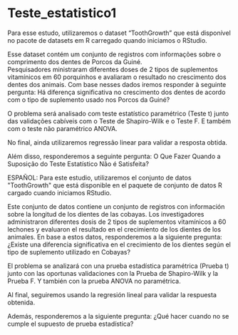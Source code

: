 # Teste_estatistico1

Para esse estudo, utilizaremos o dataset “ToothGrowth” que está disponível no pacote de datasets em R carregado quando iniciamos o RStudio. 

Esse dataset contém um conjunto de registros com informações sobre o comprimento dos dentes de Porcos da Guiné.  
Pesquisadores ministraram diferentes doses de 2 tipos de suplementos vitamínicos em 60 porquinhos e avaliaram o resultado no crescimento dos dentes dos animais.
Com base nesses dados iremos responder à seguinte pergunta:
Há diferença significativa no crescimento dos dentes de acordo com o tipo de suplemento usado nos Porcos da Guiné?

O problema será analisado com teste estatístico paramétrico (Teste t) junto das validações cabíveis com o Teste de Shapiro-Wilk e o Teste F. E também com o 
teste não paramétrico ANOVA. 

No final, ainda utilizaremos regressão linear para validar a resposta obtida. 

Além disso, responderemos a seguinte pergunta: 
O Que Fazer Quando a Suposição do Teste Estatístico Não é Satisfeita?


ESPAÑOL:
Para este estudio, utilizaremos el conjunto de datos "ToothGrowth" que está disponible en el paquete de conjunto de datos R cargado cuando iniciamos RStudio.

Este conjunto de datos contiene un conjunto de registros con información sobre la longitud de los dientes de las cobayas. Los investigadores administraron 
diferentes dosis de 2 tipos de suplementos vitamínicos a 60 lechones y evaluaron el resultado en el crecimiento de los dientes de los animales. 
En base a estos datos, responderemos a la siguiente pregunta:
¿Existe una diferencia significativa en el crecimiento de los dientes según el tipo de suplemento utilizado en Cobayas?

El problema se analizará con una prueba estadística paramétrica (Prueba t) junto con las oportunas validaciones con la Prueba de Shapiro-Wilk y la Prueba F. 
Y también con la prueba ANOVA no paramétrica.

Al final, seguiremos usando la regresión lineal para validar la respuesta obtenida.

Además, responderemos a la siguiente pregunta:
¿Qué hacer cuando no se cumple el supuesto de prueba estadística?
